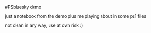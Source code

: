 #PSbluesky demo

just a notebook from the demo plus me playing about in some ps1 files

not clean in any way, use at own risk :)
